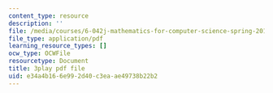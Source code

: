 ```yaml
---
content_type: resource
description: ''
file: /media/courses/6-042j-mathematics-for-computer-science-spring-2015/e34a4b166e992d40c3eaae49738b22b2_-yo3YxfY47g.pdf
file_type: application/pdf
learning_resource_types: []
ocw_type: OCWFile
resourcetype: Document
title: 3play pdf file
uid: e34a4b16-6e99-2d40-c3ea-ae49738b22b2
---
```

